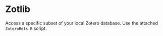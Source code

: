 # Zotlib
Access a specific subset of your local Zotero database. Use the attached <code>ZoteroRefs.R</code> script.
